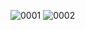 ![0001](https://github.com/user-attachments/assets/46f3e950-35c7-40a1-b4e1-37d0e423dfeb)
![0002](https://github.com/user-attachments/assets/c42d62c5-d0f2-481b-83cb-a198188c7cfa)
